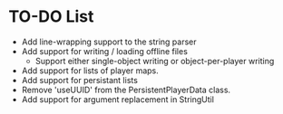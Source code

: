 # TO-DO List

* Add line-wrapping support to the string parser
* Add support for writing / loading offline files
  * Support either single-object writing or object-per-player writing
* Add support for lists of player maps.
* Add support for persistant lists
* Remove 'useUUID' from the PersistentPlayerData class.
* Add support for argument replacement in StringUtil
